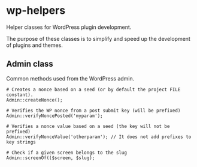 # wp-helpers

Helper classes for WordPress plugin development.

The purpose of these classes is to simplify and speed up the development of plugins and themes.


## Admin class

Common methods used from the WordPress admin.

```
# Creates a nonce based on a seed (or by default the project FILE constant).
Admin::createNonce();

# Verifies the WP nonce from a post submit key (will be prefixed)
Admin::verifyNoncePosted('myparam');

# Verifies a nonce value based on a seed (the key will not be prefixed)
Admin::verifyNonceValue('otherparam'); // It does not add prefixes to key strings

# Check if a given screen belongs to the slug
Admin::screenOf(($screen, $slug);
